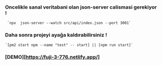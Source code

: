### Oncelikle sanal veritabani olan json-server calismasi gerekiyor !
     `npx  json-server --watch src/api/index.json --port 3001`
     
### Daha sonra projeyi ayağa kaldırabilirsiniz !
    `[pm2 start npm --name "test" -- start] || [npm run start]`
  

### [DEMO][https://fuji-3-776.netlify.app/]

